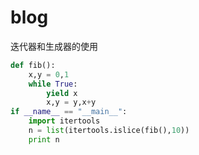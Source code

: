 # blog
迭代器和生成器的使用
```python
def fib():
    x,y = 0,1
    while True:
        yield x
        x,y = y,x+y
if __name__ == "__main__":
    import itertools
    n = list(itertools.islice(fib(),10))
    print n
```
